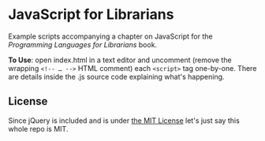 # JavaScript for Librarians

Example scripts accompanying a chapter on JavaScript for the _Programming Languages for Librarians_ book.

**To Use**: open index.html in a text editor and uncomment (remove the wrapping `<!-- … -->` HTML comment) each `<script>` tag one-by-one. There are details inside the .js source code explaining what's happening.

## License

Since jQuery is included and is under [the MIT License](https://jquery.org/license/) let's just say this whole repo is MIT.
